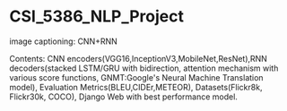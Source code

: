 # CSI_5386_NLP_Project
image captioning: CNN+RNN

Contents: CNN encoders(VGG16,InceptionV3,MobileNet,ResNet),RNN decoders(stacked LSTM/GRU with bidirection, attention mechanism with various score functions, GNMT:Google's Neural Machine Translation model), Evaluation Metrics(BLEU,CIDEr,METEOR), Datasets(Flickr8k, Flickr30k, COCO), Django Web with best performance model.

